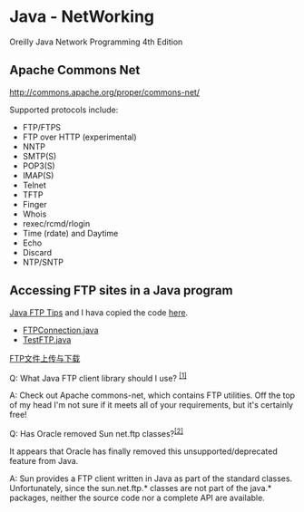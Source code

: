 # Java - NetWorking

Oreilly Java Network Programming 4th Edition


## Apache Commons Net

http://commons.apache.org/proper/commons-net/

Supported protocols include:

* FTP/FTPS
* FTP over HTTP (experimental)
* NNTP
* SMTP(S)
* POP3(S)
* IMAP(S)
* Telnet
* TFTP
* Finger
* Whois
* rexec/rcmd/rlogin
* Time (rdate) and Daytime
* Echo
* Discard
* NTP/SNTP

## Accessing FTP sites in a Java program

[Java FTP Tips](http://www.nsftools.com/tips/JavaFtp.htm) and I hava copied the code [here](http://christen.cn/lab/java/networking/2015-04-06-java-ftp.html).

* [FTPConnection.java](http://christen.cn/lab/java/networking/FTPConnection.java)
* [TestFTP.java](http://christen.cn/lab/java/networking/TestFTP.java)

[FTP文件上传与下载](http://blog.csdn.net/zlb824/article/details/7742959)

Q: What Java FTP client library should I use? <sup>[\[1\]](http://stackoverflow.com/a/295269/4766670)</sup>

A: Check out Apache commons-net, which contains FTP utilities. Off the top of my head I'm not sure if it meets all of
your requirements, but it's certainly free!


Q: Has Oracle removed Sun net.ftp classes?<sup>[\[2\]](http://stackoverflow.com/a/3578974/4766670)</sup>

It appears that Oracle has finally removed this unsupported/deprecated feature from Java.

A: Sun provides a FTP client written in Java as part of the standard classes. Unfortunately,
since the sun.net.ftp.\* classes are not part of the java.\* packages, neither the source code
nor a complete API are available.




